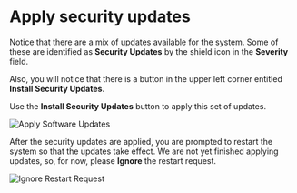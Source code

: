 # Apply security updates
Notice that there are a mix of updates available for the system.  Some of these
are identified as __Security Updates__ by the shield icon in the __Severity__ field.

Also, you will notice that there is a button in the upper left corner entitled
__Install Security Updates__.

Use the __Install Security Updates__ button to apply this set of updates.

![Apply Software Updates](/smcbrien/scenarios/webconsole-software/assets/Apply-Security-Updates.png)

After the security updates are applied, you are prompted to restart the system so that the updates take effect.  We are not yet finished applying updates, so, for now, please __Ignore__ the restart request.

![Ignore Restart Request](/smcbrien/scenarios/webconsole-software/assets/Restart-request.png)
